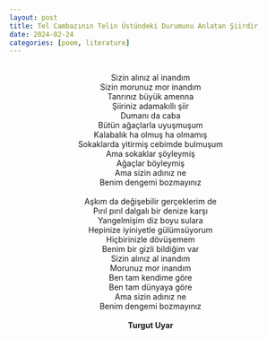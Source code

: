 ```yaml
---
layout: post
title: Tel Cambazının Telin Üstündeki Durumunu Anlatan Şiirdir
date: 2024-02-24
categories: [poem, literature]
---
```


<style>
sam {text-align: center;}
</style>

<sam>





<br>Sizin alınız al inandım
<br>Sizin morunuz mor inandım
<br>Tanrınız büyük amenna
<br>Şiiriniz adamakıllı şiir
<br>Dumanı da caba
<br>Bütün ağaçlarla uyuşmuşum
<br>Kalabalık ha olmuş ha olmamış
<br>Sokaklarda yitirmiş cebimde bulmuşum
<br>Ama sokaklar şöyleymiş
<br>Ağaçlar böyleymiş
<br>Ama sizin adınız ne
<br>Benim dengemi bozmayınız
<br>
<br>Aşkım da değişebilir gerçeklerim de
<br>Pırıl pırıl dalgalı bir denize karşı
<br>Yangelmişim diz boyu sulara
<br>Hepinize iyiniyetle gülümsüyorum
<br>Hiçbirinizle dövüşemem
<br>Benim bir gizli bildiğim var
<br>Sizin alınız al inandım
<br>Morunuz mor inandım
<br>Ben tam kendime göre
<br>Ben tam dünyaya göre
<br>Ama sizin adınız ne
<br>Benim dengemi bozmayınız
<br>
<br><strong>Turgut Uyar</strong>

</sam>
